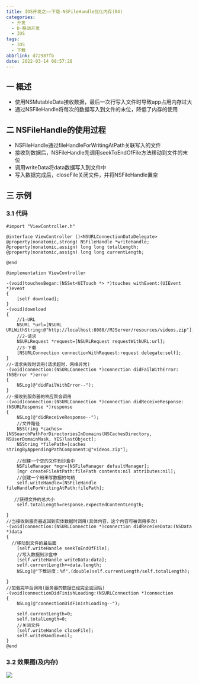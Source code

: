 ```yaml
---
title: IOS开发之——下载-NSFileHandle优化内存(04)
categories:
  - 开发
  - D-移动开发
  - IOS
tags:
  - IOS
  - 下载
abbrlink: d72987fb
date: 2022-03-14 08:57:28
---
```

## 一 概述

* 使用NSMutableData接收数据，最后一次行写入文件时导致app占用内存过大
* 通过NSFileHandle将每次的数据写入到文件的末位，降低了内存的使用

<!--more-->

## 二 NSFileHandle的使用过程

* NSFileHandle通过fileHandleForWritingAtPath关联写入的文件
* 接收到数据后，NSFileHandle先调用seekToEndOfFile方法移动到文件的末位
* 调用writeData将data数据写入到文件中
* 写入数据完成后，closeFile关闭文件，并将NSFileHandle置空

## 三 示例

### 3.1 代码

```
#import "ViewController.h"

@interface ViewController ()<NSURLConnectionDataDelegate>
@property(nonatomic,strong) NSFileHandle *writeHandle;
@property(nonatomic,assign) long long totalLength;
@property(nonatomic,assign) long long currentLength;

@end

@implementation ViewController

-(void)touchesBegan:(NSSet<UITouch *> *)touches withEvent:(UIEvent *)event
{
    [self download];
}
-(void)download
{
    //1-URL
    NSURL *url=[NSURL URLWithString:@"http://localhost:8080//MJServer/resources/videos.zip"];
    //2-请求
    NSURLRequest *request=[NSURLRequest requestWithURL:url];
    //3-下载
    [NSURLConnection connectionWithRequest:request delegate:self];
}
//-请求失败时调用(请求超时，网络异常)
-(void)connection:(NSURLConnection *)connection didFailWithError:(NSError *)error
{
    NSLog(@"didFailWithError--");
}
//-接收到服务器的响应聚会调用
-(void)connection:(NSURLConnection *)connection didReceiveResponse:(NSURLResponse *)response
{
    NSLog(@"didReceiveResponse--");
    //文件路径
    NSString *caches=[NSSearchPathForDirectoriesInDomains(NSCachesDirectory, NSUserDomainMask, YES)lastObject];
    NSString *filePath=[caches stringByAppendingPathComponent:@"videos.zip"];
    
    //创建一个空的文件到沙盒中
    NSFileManager *mgr=[NSFileManager defaultManager];
    [mgr createFileAtPath:filePath contents:nil attributes:nil];
    //创建一个用来写数据的句柄
    self.writeHandle=[NSFileHandle fileHandleForWritingAtPath:filePath];
    
   //获得文件的总大小
    self.totalLength=response.expectedContentLength;

}
//当接收到服务器返回到实体数据时调用(具体内容，这个内容可被调用多次)
-(void)connection:(NSURLConnection *)connection didReceiveData:(NSData *)data
{
  //移动到文件的最后面
    [self.writeHandle seekToEndOfFile];
    //写入数据到沙盒中
    [self.writeHandle writeData:data];
    self.currentLength+=data.length;
    NSLog(@"下载进度：%f",(double)self.currentLength/self.totalLength);
    
}
//加载完毕后调用(服务器的数据已经完全返回后)
-(void)connectionDidFinishLoading:(NSURLConnection *)connection
{
    NSLog(@"connectionDidFinishLoading--");
   
    self.currentLength=0;
    self.totalLength=0;
    //关闭文件
    [self.writeHandle closeFile];
    self.writeHandle=nil;
}
@end
```

### 3.2 效果图(及内存)

![][1]


[1]:https://raw.githubusercontent.com/PGzxc/CDN/master/blog-ios/ios-download-04-memory-youhua.gif